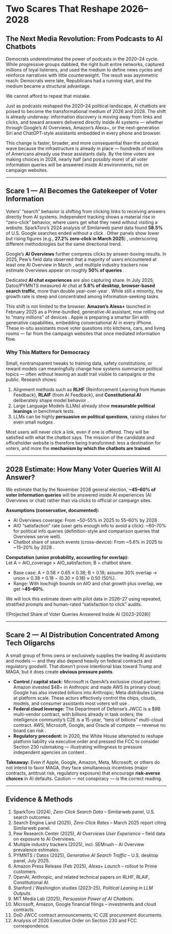 # Two Scares That Reshape 2026–2028

<!-- cross-ref: Executive_Summary, Problem_and_Urgency, Market_Financial_Opportunity -->

## The Next Media Revolution: From Podcasts to AI Chatbots

Democrats underestimated the power of podcasts in the 2020–24 cycle. While progressive groups dabbled, the right built entire networks, captured millions of loyal listeners, and used the medium to define news cycles and reinforce narratives with little counterweight. The result was asymmetric reach: Democrats were late, Republicans had a running start, and the medium became a structural advantage.

We cannot afford to repeat that mistake.

Just as podcasts reshaped the 2020–24 political landscape, AI chatbots are poised to become the transformational medium of 2026 and 2028. The shift is already underway: information discovery is moving away from links and clicks, and toward answers delivered directly inside AI systems — whether through Google’s AI Overviews, Amazon’s Alexa+, or the next-generation Siri and ChatGPT-style assistants embedded in every phone and browser.

This change is faster, broader, and more consequential than the podcast wave because the infrastructure is already in place — hundreds of millions of Americans already use these assistants daily. By the time voters are making choices in 2028, nearly half (and possibly more) of all voter information queries will be answered inside AI environments, not on campaign websites.

---

## Scare 1 — AI Becomes the Gatekeeper of Voter Information

Voters’ “search” behavior is shifting from clicking links to receiving answers directly from AI systems. Independent tracking shows a material rise in “zero-click” behavior, where users get what they need without visiting a website. SparkToro’s 2024 analysis of Similarweb panel data found **58.5%** of U.S. Google searches ended without a click . Other panels show lower but rising figures (e.g., **27.2% zero-click in March 2025**) , underscoring different methodologies but the same directional trend.

Google’s **AI Overviews** further compress clicks by answer-boxing results. In 2025, Pew’s field data observed that a majority of users encountered at least one AI Overview in March , and multiple industry trackers now estimate Overviews appear on roughly **50% of queries** .

Dedicated **AI chat experiences** are also capturing share. In July 2025, Datos/PYMNTS measured AI chat at **5.6% of desktop, browser-based search traffic**, more than double year-over-year . While still a minority, the growth rate is steep and concentrated among information-seeking tasks.

This shift is not limited to the browser. **Amazon’s Alexa+** launched in February 2025 as a Prime-bundled, generative-AI assistant, now rolling out to “many millions” of devices . Apple is preparing a smarter Siri with generative capabilities, embedding conversational AI in every iPhone. These in-situ assistants move voter questions into kitchens, cars, and living rooms — far from the campaign websites that once mediated information flow.

### Why This Matters for Democracy

Small, nontransparent tweaks to training data, safety constitutions, or reward models can meaningfully change how systems summarize political topics — often without leaving an audit trail visible to campaigns or the public. Research shows:

1. Alignment methods such as **RLHF** (Reinforcement Learning from Human Feedback), **RLAIF** (from AI Feedback), and **Constitutional AI** deliberately shape model behavior .  
2. Large Language Models (LLMs) already show **measurable political leanings** in benchmark tests.  
3. LLMs can be highly **persuasive on political questions**, raising stakes for even small nudges .

Most users will never click a link, even if one is offered. They will be satisfied with what the chatbot says. The mission of the candidate and officeholder website is therefore being transformed: less a destination for voters, and more the **mechanism by which the chatbots are trained**.

---

## 2028 Estimate: How Many Voter Queries Will AI Answer?

We estimate that by the November 2028 general election, **~45–60% of voter information queries** will be answered inside AI experiences (AI Overviews or chat) rather than via clicks to official or campaign sites.

**Assumptions (conservative, documented):**  
- AI Overviews coverage: From ~50–55% in 2025 to 55–60% by 2028 .  
- AIO “satisfaction” rate (user gets enough info to avoid a click): ~60–70% for political info queries (definition-style and comparison queries that Overviews serve well).  
- Chatbot share of search events (cross-device): From ~5.6% in 2025 to ~15–20% by 2028 .  

**Computation (union probability, accounting for overlap):**  
Let A = AIO_coverage × AIO_satisfaction; B = chatbot share.  
- Base case: A = 0.58 × 0.65 ≈ 0.38; B = 0.18; assume 30% overlap → union ≈ 0.38 + 0.18 − (0.30 × 0.18) ≈ 0.50 (50%).  
- Range: With low/high bounds on AIO and chat growth plus overlap, we get **~45–60%**.

We will lock this estimate down with pilot data in 2026–27 using repeated, stratified prompts and human-rated “satisfaction to click” audits.

![Projected Share of Voter Queries Answered Inside AI (2023–2028)]

---

## Scare 2 — AI Distribution Concentrated Among Tech Oligarchs

A small group of firms owns or exclusively supplies the leading AI assistants and models — and they also depend heavily on federal contracts and regulatory goodwill. That doesn’t prove intentional bias toward Trump and MAGA, but it does create **obvious pressure points**.

- **Control / capital stack:** Microsoft is OpenAI’s exclusive cloud partner; Amazon invested $4B+ in Anthropic and made AWS its primary cloud; Google has also invested billions into Anthropic; Meta distributes Llama at platform scale. These actors effectively control the chips, clouds, models, and consumer assistants most voters will use .  
- **Federal cloud leverage:** The Department of Defense’s JWCC is a $9B multi-vendor contract, with billions already in task orders; the intelligence community’s C2E is a 15-year, “tens of billions” multi-cloud contract. AWS, Microsoft, Google, and Oracle all compete — revenue no board can risk .  
- **Regulatory precedent:** In 2020, the White House attempted to reshape platform liability via executive order and pressed the FCC to consider Section 230 rulemaking — illustrating willingness to pressure independent agencies on content .

**Takeaway:** Even if Apple, Google, Amazon, Meta, Microsoft, or others do not intend to favor MAGA, they face simultaneous incentives (major contracts, antitrust risk, regulatory exposure) that encourage **risk-averse choices** in AI defaults. Caution — not conspiracy — is the correct reading.

---

## Evidence & Methods

1. SparkToro (2024), *Zero-Click Search Data* – Similarweb panel, U.S. search outcomes.  
2. Search Engine Land (2025), *Zero-Click Rates* – March 2025 report citing Similarweb panel.  
3. Pew Research Center (2025), *AI Overviews User Experience* – field data on exposure to AI Overviews.  
4. Multiple industry trackers (2025), incl. SEMrush – AI Overview prevalence estimates.  
5. PYMNTS / Datos (2025), *Generative AI Search Traffic* – U.S. desktop panel, July 2025.  
6. Amazon Press Release (Feb 2025), *Alexa+ Launch* – rollout to Prime customers.  
7. OpenAI, Anthropic, and related technical papers on RLHF, RLAIF, Constitutional AI.  
8. Stanford / Washington studies (2023–25), *Political Leaning in LLM Outputs*.  
9. MIT Media Lab (2025), *Persuasion Power of AI Chatbots*.  
10. Microsoft, Amazon, Google financial filings – investments and cloud contracts.  
11. DoD JWCC contract announcements; IC C2E procurement documents.  
12. Analysis of 2020 Executive Order on Section 230 and FCC correspondence.
